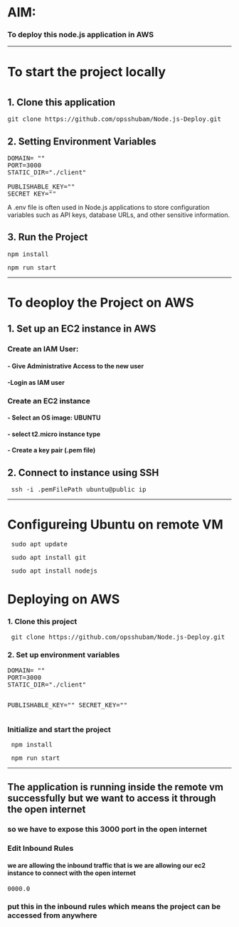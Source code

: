 <h1>AIM:</h1> <h3>To deploy this node.js application in AWS</h3>

<hr>

<h1>To start the project locally<h1/>
<h2>1. Clone this application</h2>

<pre>git clone https://github.com/opsshubam/Node.js-Deploy.git </pre>

<h2>2. Setting Environment Variables</h2>

<pre>DOMAIN= ""
PORT=3000
STATIC_DIR="./client"

PUBLISHABLE_KEY=""
SECRET_KEY=""
</pre>

A .env file is often used in Node.js applications to store configuration variables such as API keys, database URLs, and other sensitive information.

<h2>3. Run the Project</h2>
<pre>npm install</pre>
<pre>npm run start</pre>

<hr>

<h1>To deoploy the Project on AWS</h1>
<h2>1. Set up an EC2 instance in AWS</h2>
  <h3> Create an IAM User:
  <h4> - Give Administrative Access to the new user</h4>
  <h4> -Login as IAM user</h4>
    
  <h3> Create an EC2 instance</h3>
  <h4>  - Select an OS image: UBUNTU</h4>
  <h4>  - select t2.micro instance type</h4>
  <h4>  - Create a key pair (.pem file)</h4>

<h2>2. Connect to instance using SSH</h2>

<pre> ssh -i .pemFilePath ubuntu@public_ip</pre>

<hr>

<h1> Configureing Ubuntu on remote VM </h1>

<pre> sudo apt update</pre>
<pre> sudo apt install git</pre>
<pre> sudo apt install nodejs</pre>

<h1>Deploying on AWS</h1>

<h3>1. Clone this project</h3>
<pre> git clone https://github.com/opsshubam/Node.js-Deploy.git </pre>
<h3>2. Set up environment variables</h3>
<pre>DOMAIN= ""
PORT=3000
STATIC_DIR="./client"

PUBLISHABLE_KEY=""
SECRET_KEY="" 
</pre>

<h3>Initialize and start the project</h3>
<pre> npm install</pre>
<pre> npm run start</pre>

<hr>

<h2>The application is running inside the remote vm successfully but we want to access it through the open internet
</h2>
<h3>so we have to expose this 3000 port in the open internet</h3>

<h3> Edit Inbound Rules</h3>
<h4>we are allowing the inbound traffic that is we are allowing our ec2 instance to connect with the open internet</h4>
<pre>0000.0</pre> <h3>put this in the inbound rules which means the project can be accessed from anywhere</h3>






 





